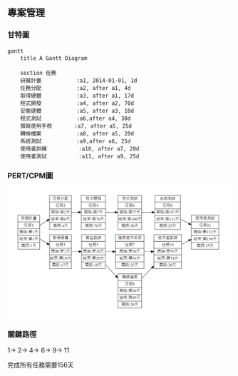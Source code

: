 ## 專案管理

### 甘特圖

```mermaid
gantt
    title A Gantt Diagram

    section 任務
    研擬計畫           :a1, 2014-01-01, 1d
    任務分配           :a2, after a1, 4d
    取得硬體           :a3, after a1, 17d
    程式開發           :a4, after a2, 70d
    安裝硬體           :a5, after a3, 10d
    程式測試           :a6,after a4, 30d
    撰寫使用手冊       :a7, after a5, 25d
    轉換檔案           :a8, after a5, 20d
    系統測試           :a9,after a6, 25d
    使用者訓練          :a10, after a7, 20d
    使用者測試          :a11, after a9, 25d
```

### PERT/CPM圖

![PERT圖](pert.png "PERT圖")

### 關鍵路徑

1-> 2-> 4-> 6-> 9-> 11

完成所有任務需要156天
